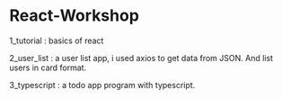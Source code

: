 # React-Workshop

1_tutorial : basics of react

2_user_list : a user list app, i used axios to get data from JSON. And list users in card format.

3_typescript : a todo app program with typescript. 
